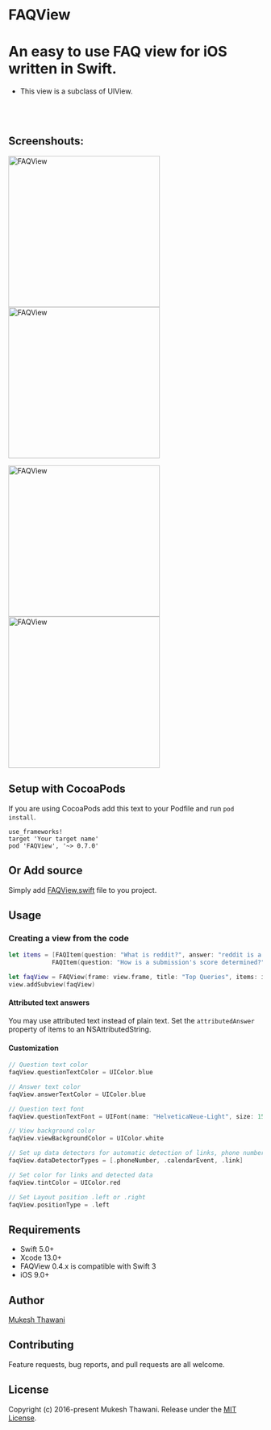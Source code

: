 # FAQView

# An easy to use FAQ view for iOS written in Swift.

* This view is a subclass of UIView.

<br>
<br>

## Screenshouts:

<img
src='https://github.com/X901/FAQView/blob/master/Demo/graphics/screenshot-Dark.png' width='300' alt='FAQView'><img
src='https://github.com/X901/FAQView/blob/master/Demo/graphics/screenshot-Light.png' width='300' alt='FAQView'>

<img
src='https://github.com/X901/FAQView/blob/master/Demo/graphics/screenshot-RTL%20Dark.png' width='300' alt='FAQView'><img
src='https://github.com/X901/FAQView/blob/master/Demo/graphics/screenshot-RTL%20Light.png' width='300' alt='FAQView'>


## Setup with CocoaPods

If you are using CocoaPods add this text to your Podfile
and run `pod install`.

    use_frameworks!
    target 'Your target name'
    pod 'FAQView', '~> 0.7.0'

## Or Add source

Simply add
[FAQView.swift](https://github.com/mukeshthawani/FAQView/blob/master/Source/FAQView.swift) file to you project.

## Usage

### Creating a view from the code

```Swift
let items = [FAQItem(question: "What is reddit?", answer: "reddit is a source for what's new and popular on the web."),
            FAQItem(question: "How is a submission's score determined?", answer: "A submission's score is simply the number of upvotes minus the number of downvotes.")]

let faqView = FAQView(frame: view.frame, title: "Top Queries", items: items)
view.addSubview(faqView)
```
#### Attributed text answers

You may use attributed text instead of plain text. Set the ```attributedAnswer``` property of items to an NSAttributedString. 



#### Customization
```Swift
// Question text color  
faqView.questionTextColor = UIColor.blue

// Answer text color
faqView.answerTextColor = UIColor.blue

// Question text font
faqView.questionTextFont = UIFont(name: "HelveticaNeue-Light", size: 15)

// View background color
faqView.viewBackgroundColor = UIColor.white

// Set up data detectors for automatic detection of links, phone numbers, etc., contained within the answer text.
faqView.dataDetectorTypes = [.phoneNumber, .calendarEvent, .link]

// Set color for links and detected data
faqView.tintColor = UIColor.red

// Set Layout position .left or .right
faqView.positionType = .left


```

## Requirements

- Swift 5.0+
- Xcode 13.0+
- FAQView 0.4.x is compatible with Swift 3
- iOS 9.0+

## Author

[Mukesh Thawani](http://twitter.com/MukeshThawani)

## Contributing

Feature requests, bug reports, and pull requests are all welcome.

## License

Copyright (c) 2016-present Mukesh Thawani. Release under the [MIT License](License).
